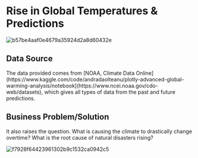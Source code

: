 <h1> Rise in Global Temperatures & Predictions </h1>

![b57be4aaf0e4679a35924d2a8d60432e](https://github.com/user-attachments/assets/3a92f6ee-a11d-4e23-99ca-8dbf54e11aae)

<h2> Data Source </h2>
The data provided comes from [NOAA, Climate Data Online](https://www.kaggle.com/code/andradaolteanu/plotly-advanced-global-warming-analysis/notebook](https://www.ncei.noaa.gov/cdo-web/datasets), which gives all types of data from the past and future predictions.

<h2> Business Problem/Solution </h2>

It also raises the question. What is causing the climate to drastically change overtime? What is the root cause of natural disasters rising?

![f7928f64423961302b9c1532ca0942c5](https://github.com/user-attachments/assets/e178f018-40a1-473c-81fb-8c9cd638a59b)

